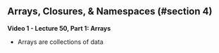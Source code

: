 ## Arrays, Closures, & Namespaces (#section 4)

**Video 1 - Lecture 50, Part 1: Arrays**
- Arrays are collections of data
